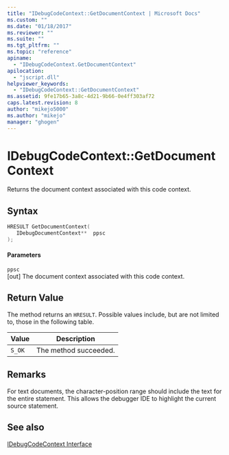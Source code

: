 ```yaml
---
title: "IDebugCodeContext::GetDocumentContext | Microsoft Docs"
ms.custom: ""
ms.date: "01/18/2017"
ms.reviewer: ""
ms.suite: ""
ms.tgt_pltfrm: ""
ms.topic: "reference"
apiname: 
  - "IDebugCodeContext.GetDocumentContext"
apilocation: 
  - "jscript.dll"
helpviewer_keywords: 
  - "IDebugCodeContext::GetDocumentContext"
ms.assetid: 9fe17b65-3a8c-4d21-9b66-0e4ff303af72
caps.latest.revision: 8
author: "mikejo5000"
ms.author: "mikejo"
manager: "ghogen"
---
```

# IDebugCodeContext::GetDocumentContext
Returns the document context associated with this code context.  
  
## Syntax  
  
```cpp
HRESULT GetDocumentContext(  
   IDebugDocumentContext**  ppsc  
);  
```  
  
#### Parameters  
 `ppsc`  
 [out] The document context associated with this code context.  
  
## Return Value  
 The method returns an `HRESULT`. Possible values include, but are not limited to, those in the following table.  
  
|Value|Description|  
|-----------|-----------------|  
|`S_OK`|The method succeeded.|  
  
## Remarks  
 For text documents, the character-position range should include the text for the entire statement. This allows the debugger IDE to highlight the current source statement.  
  
## See also  
 [IDebugCodeContext Interface](../../winscript/reference/idebugcodecontext-interface.md)